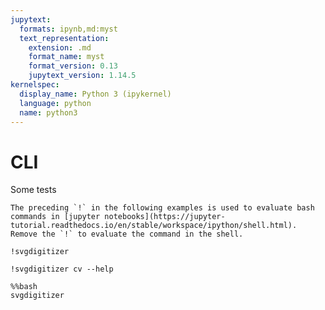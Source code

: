 ```yaml
---
jupytext:
  formats: ipynb,md:myst
  text_representation:
    extension: .md
    format_name: myst
    format_version: 0.13
    jupytext_version: 1.14.5
kernelspec:
  display_name: Python 3 (ipykernel)
  language: python
  name: python3
---
```


# CLI

Some tests

```{note}
The preceding `!` in the following examples is used to evaluate bash commands in [jupyter notebooks](https://jupyter-tutorial.readthedocs.io/en/stable/workspace/ipython/shell.html). Remove the `!` to evaluate the command in the shell.
```

```{code-cell} ipython3
!svgdigitizer
```

```{code-cell} ipython3
!svgdigitizer cv --help
```

```{code-cell} ipython3
%%bash
svgdigitizer
```
